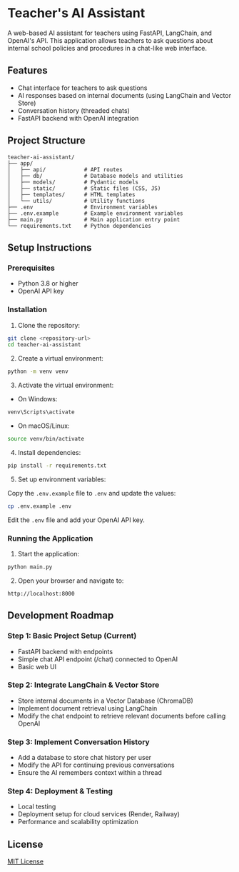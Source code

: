# Teacher's AI Assistant

A web-based AI assistant for teachers using FastAPI, LangChain, and OpenAI's API. This application allows teachers to ask questions about internal school policies and procedures in a chat-like web interface.

## Features

- Chat interface for teachers to ask questions
- AI responses based on internal documents (using LangChain and Vector Store)
- Conversation history (threaded chats)
- FastAPI backend with OpenAI integration

## Project Structure

```
teacher-ai-assistant/
├── app/
│   ├── api/            # API routes
│   ├── db/             # Database models and utilities
│   ├── models/         # Pydantic models
│   ├── static/         # Static files (CSS, JS)
│   ├── templates/      # HTML templates
│   └── utils/          # Utility functions
├── .env                # Environment variables
├── .env.example        # Example environment variables
├── main.py             # Main application entry point
└── requirements.txt    # Python dependencies
```

## Setup Instructions

### Prerequisites

- Python 3.8 or higher
- OpenAI API key

### Installation

1. Clone the repository:

```bash
git clone <repository-url>
cd teacher-ai-assistant
```

2. Create a virtual environment:

```bash
python -m venv venv
```

3. Activate the virtual environment:

- On Windows:
```bash
venv\Scripts\activate
```

- On macOS/Linux:
```bash
source venv/bin/activate
```

4. Install dependencies:

```bash
pip install -r requirements.txt
```

5. Set up environment variables:

Copy the `.env.example` file to `.env` and update the values:

```bash
cp .env.example .env
```

Edit the `.env` file and add your OpenAI API key.

### Running the Application

1. Start the application:

```bash
python main.py
```

2. Open your browser and navigate to:

```
http://localhost:8000
```

## Development Roadmap

### Step 1: Basic Project Setup (Current)

- FastAPI backend with endpoints
- Simple chat API endpoint (/chat) connected to OpenAI
- Basic web UI

### Step 2: Integrate LangChain & Vector Store

- Store internal documents in a Vector Database (ChromaDB)
- Implement document retrieval using LangChain
- Modify the chat endpoint to retrieve relevant documents before calling OpenAI

### Step 3: Implement Conversation History

- Add a database to store chat history per user
- Modify the API for continuing previous conversations
- Ensure the AI remembers context within a thread

### Step 4: Deployment & Testing

- Local testing
- Deployment setup for cloud services (Render, Railway)
- Performance and scalability optimization

## License

[MIT License](LICENSE)
